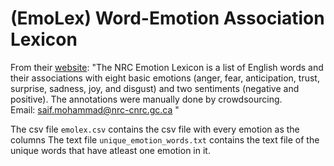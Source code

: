 # (EmoLex) Word-Emotion Association Lexicon 

From their [website](https://saifmohammad.com/WebPages/NRC-Emotion-Lexicon.htm):
"The NRC Emotion Lexicon is a list of English words and their associations with eight basic emotions
(anger, fear, anticipation, trust, surprise, sadness, joy, and disgust) and two sentiments (negative and positive). The annotations were manually done by crowdsourcing. 	
Email: saif.mohammad@nrc-cnrc.gc.ca
"


The csv file `emolex.csv` contains the csv file with every emotion as the columns
The text file `unique_emotion_words.txt` contains the text file of the unique words that have atleast one emotion in it.
